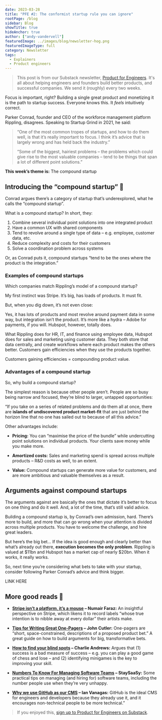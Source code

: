 ```yaml
---
date: 2023-03-28
title: "PFE #2: The conformist startup rule you can ignore"
rootPage: /blog
sidebar: Blog
showTitle: true
hideAnchor: true
author: ["andy-vandervell"]
featuredImage: ../images/blog/newsletter-hog.png
featuredImageType: full
category: Newsletter
tags:
  - Explainers
  - Product engineers
---
```


> This post is from our Substack newsletter, [Product for Engineers](https://newsletter.posthog.com/). It's all about helping engineers and founders build better products, and successful companies. We send it (roughly) every two weeks.

Focus is important, right? Building a single great product and monetizing it is the path to startup success. Everyone knows this. It _feels_ intuitively correct. 

Parker Conrad, founder and CEO of the workforce management platform Rippling, disagrees. Speaking to Startup Grind in 2021, he said:

> “One of the most common tropes of startups, and how to do them well, is that it’s really important to focus. I think it’s advice that is largely wrong and has held back the industry.”
>
> “Some of the biggest, hairiest problems – the problems which could give rise to the most valuable companies – tend to be things that span a lot of different point solutions.”

**This week’s theme is:** The compound startup

## Introducing the “compound startup” 🚀

Conrad argues there’s a category of startup that’s underexplored, what he calls the “compound startup”. 

What is a compound startup? In short, they:

1. Combine several individual point solutions into one integrated product
2. Have a common UX with shared components
3. Tend to revolve around a single type of data – e.g. employee, customer data, etc.
4. Reduce complexity and costs for their customers
5. Solve a coordination problem across systems

Or, as Conrad puts it, compound startups “tend to be the ones where the product is the integration.”

### Examples of compound startups

Which companies match Rippling’s model of a compound startup?

My first instinct was Stripe. It’s big, has loads of products. It must fit. 

But, when you dig down, it’s not even close:



Yes, it has lots of products and most revolve around payment data in some way, but integration isn’t the product. It’s more like a hydra – Adobe for payments, if you will. Hubspot, however, totally does. 

What Rippling does for HR, IT, and finance using employee data, Hubspot does for sales and marketing using customer data. They both store that data centrally, and create workflows where each product makes the others better. Customers gain efficiencies when they use the products together. 

Customers gaining efficiencies = compounding product value. 

### Advantages of a compound startup

So, why build a compound startup?

The simplest reason is because other people aren’t. People are so busy being narrow and focused, they’re blind to larger, untapped opportunities:

“If you take on a series of related problems and do them all at once, there are **islands of undiscovered product market-fit** that are just behind the horizon line that no one has sailed out to because of all this advice.”

Other advantages include:

- **Pricing:** You can “maximise the price of the bundle” while undercutting point solutions on individual products. Your clients save money while you make more.

- **Amortized costs:** Sales and marketing spend is spread across multiple products – R&D costs as well, to an extent.

- **Value:** Compound startups can generate more value for customers, and are more ambitious and valuable themselves as a result.

## Arguments against compound startups

The arguments against are basically the ones that dictate it’s better to focus on one thing and do it well. And, a lot of the time, that’s still valid advice.

Building a compound startup is, by Conrad’s own admission, hard. There’s more to build, and more that can go wrong when your attention is divided across multiple products. You have to welcome the challenge, and hire great leaders.

But here’s the big bet... If the idea is good enough and clearly better than what’s already out there, **execution becomes the only problem**. Rippling is valued at $11bn and Hubspot has a market cap of nearly $20bn. When it works, it really works.

So, next time you’re considering what bets to take with your startup, consider following Parker Conrad’s advice and think bigger.

LINK HERE

## More good reads 🤔

- **[Stripe isn’t a platform, it’s a mouse](https://numair.medium.com/stripe-isnt-a-platform-it-s-a-mouse-913b2352fb5) – Numair Faraz:** An insightful perspective on Stripe, which likens it to record labels “whose true intention is to nibble away at every dollar” their artists make.

- **[Tips for Writing Great One-Pagers](https://medium.com/@johnpcutler/great-one-pagers-592ebbaf80ec) – John Cutler:** One-pagers are “short, space-constrained, descriptions of a proposed product bet.” A great guide on how to build arguments for big, transformative bets.

- **[How to find your blind spots](https://www.zeptonaut.com/posts/find-your-blind-spots/?utm_source=posthog-newsletter&utm_medium=email) – Charlie Andrews:** Argues that (1) success is a bad measure of success – e.g. you can play a good game of chess and lose – and (2) identifying minigames is the key to improving your skill.

- **[Numbers To Know For Managing Software Teams](https://blog.staysaasy.com/p/numbers-to-know-for-managing-software?utm_source=posthog-newsletter&utm_medium=email) – StaySaaSy:** Some practical tips on managing (and hiring for) software teams, including the number people use when they’re very unhappy.

- **[Why we use GitHub as our CMS](https://posthog.com/blog/github-cms?utm_source=posthog-newsletter&utm_medium=email) – Ian Vanagas:** GitHub is the ideal CMS for engineers and developers because they already use it, and it encourages non-technical people to be more technical.”

> If you enjoyed this, [sign up to Product for Engineers on Substack](https://newsletter.posthog.com/).